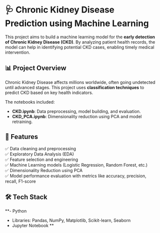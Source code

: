 # 🩺 Chronic Kidney Disease Prediction using Machine Learning

This project aims to build a machine learning model for the **early detection of Chronic Kidney Disease (CKD)**. By analyzing patient health records, the model can help in identifying potential CKD cases, enabling timely medical intervention.

## 📊 Project Overview

Chronic Kidney Disease affects millions worldwide, often going undetected until advanced stages. This project uses **classification techniques** to predict CKD based on key health indicators.

The notebooks included:
- **CKD.ipynb**: Data preprocessing, model building, and evaluation.
- **CKD_PCA.ipynb**: Dimensionality reduction using PCA and model retraining.


## 🚀 Features

✅ Data cleaning and preprocessing  
✅ Exploratory Data Analysis (EDA)  
✅ Feature selection and engineering  
✅ Machine Learning models (Logistic Regression, Random Forest, etc.)  
✅ Dimensionality Reduction using PCA  
✅ Model performance evaluation with metrics like accuracy, precision, recall, F1-score  

## 🛠️ Tech Stack

**- Python 
- Libraries: Pandas, NumPy, Matplotlib, Scikit-learn, Seaborn
- Jupyter Notebook
**
